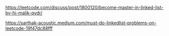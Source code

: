 https://leetcode.com/discuss/post/1800120/become-master-in-linked-list-by-hi-malik-qvdr/

https://sarthak-acoustic.medium.com/must-do-linkedlist-problems-on-leetcode-19f47dc88fff